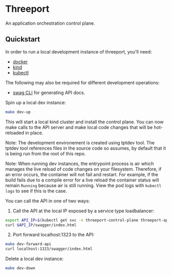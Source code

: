 # Threeport

An application orchestration control plane.

## Quickstart

In order to run a local development instance of threeport, you'll need:

* [docker](https://docs.docker.com/get-docker/)
* [kind](https://kind.sigs.k8s.io/)
* [kubectl](https://kubernetes.io/docs/reference/kubectl/)

The following may also be required for different development operations:
* [swag CLI](https://github.com/swaggo/swag) for generating API docs.

Spin up a local dev instance:

```bash
make dev-up
```

This will start a local kind cluster and install the control plane.  You can now
make calls to the API server and make local code changes that will be
hot-reloaded in place.

Note: The development environement is created using tptdev tool.  The tptdev
tool references files in the source code so assumes, by default that it is being
run from the root of this repo.

Note: When running dev instances, the entrypoint process is air which
manages the live reload of code changes on your filesystem.  Therefore, if an
error occurs, the container will not fail and restart.  For example, if the build
fails due to a compile error for a live reload the container status will remain
`Running` because air is still running.  View the pod logs with `kubectl logs`
to see if this is the case.

You can call the API in one of two ways:

1. Call the API at the local IP exposed by a service type loadbalancer:
```bash
export API_IP=$(kubectl get svc -n threeport-control-plane threeport-api-server -o=jsonpath='{.status.loadBalancer.ingress[0].ip}')
curl $API_IP/swagger/index.html
```

2. Port forward localhost:1323 to the API:
```bash
make dev-forward-api
curl localhost:1323/swagger/index.html
```

Delete a local dev instance:

```bash
make dev-down
```

